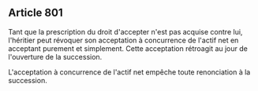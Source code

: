 Article 801
----
Tant que la prescription du droit d'accepter n'est pas acquise contre lui,
l'héritier peut révoquer son acceptation à concurrence de l'actif net en
acceptant purement et simplement. Cette acceptation rétroagit au jour de
l'ouverture de la succession.

L'acceptation à concurrence de l'actif net empêche toute renonciation à la
succession.
